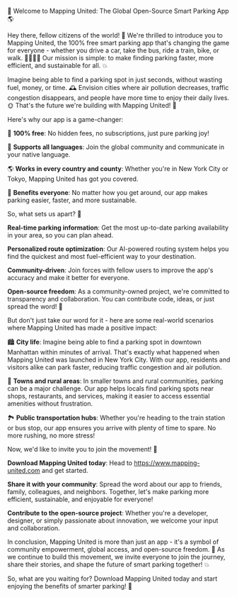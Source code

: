 🚀 Welcome to Mapping United: The Global Open-Source Smart Parking App 🌎

Hey there, fellow citizens of the world! 👋 We're thrilled to introduce you to Mapping United, the 100% free smart parking app that's changing the game for everyone - whether you drive a car, take the bus, ride a train, bike, or walk. 🚌🚂🏃‍♀️ Our mission is simple: to make finding parking faster, more efficient, and sustainable for all. 💥

Imagine being able to find a parking spot in just seconds, without wasting fuel, money, or time. 🕰️ Envision cities where air pollution decreases, traffic congestion disappears, and people have more time to enjoy their daily lives. 🌞 That's the future we're building with Mapping United! 🚀

Here's why our app is a game-changer:

🔹 **100% free**: No hidden fees, no subscriptions, just pure parking joy!

💬 **Supports all languages**: Join the global community and communicate in your native language.

🌎 **Works in every country and county**: Whether you're in New York City or Tokyo, Mapping United has got you covered.

🤝 **Benefits everyone**: No matter how you get around, our app makes parking easier, faster, and more sustainable.

So, what sets us apart? 🤔

**Real-time parking information**: Get the most up-to-date parking availability in your area, so you can plan ahead.

**Personalized route optimization**: Our AI-powered routing system helps you find the quickest and most fuel-efficient way to your destination.

**Community-driven**: Join forces with fellow users to improve the app's accuracy and make it better for everyone.

**Open-source freedom**: As a community-owned project, we're committed to transparency and collaboration. You can contribute code, ideas, or just spread the word! 💪

But don't just take our word for it - here are some real-world scenarios where Mapping United has made a positive impact:

🏙️ **City life**: Imagine being able to find a parking spot in downtown Manhattan within minutes of arrival. That's exactly what happened when Mapping United was launched in New York City. With our app, residents and visitors alike can park faster, reducing traffic congestion and air pollution.

🌳 **Towns and rural areas**: In smaller towns and rural communities, parking can be a major challenge. Our app helps locals find parking spots near shops, restaurants, and services, making it easier to access essential amenities without frustration.

🏞️ **Public transportation hubs**: Whether you're heading to the train station or bus stop, our app ensures you arrive with plenty of time to spare. No more rushing, no more stress!

Now, we'd like to invite you to join the movement! 🎉

**Download Mapping United today**: Head to https://www.mapping-united.com and get started.

**Share it with your community**: Spread the word about our app to friends, family, colleagues, and neighbors. Together, let's make parking more efficient, sustainable, and enjoyable for everyone!

**Contribute to the open-source project**: Whether you're a developer, designer, or simply passionate about innovation, we welcome your input and collaboration.

In conclusion, Mapping United is more than just an app - it's a symbol of community empowerment, global access, and open-source freedom. 🌟 As we continue to build this movement, we invite everyone to join the journey, share their stories, and shape the future of smart parking together! 💥

So, what are you waiting for? Download Mapping United today and start enjoying the benefits of smarter parking! 🚀